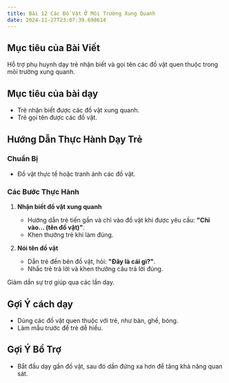 ```yaml
---
title: Bài 12 Các Đồ Vật Ở Môi Trường Xung Quanh 
date: 2024-11-27T23:07:39.698614
---
```


## Mục tiêu của Bài Viết  
Hỗ trợ phụ huynh dạy trẻ nhận biết và gọi tên các đồ vật quen thuộc trong môi trường xung quanh.

## Mục tiêu của bài dạy  
- Trẻ nhận biết được các đồ vật xung quanh.  
- Trẻ gọi tên được các đồ vật.  

## Hướng Dẫn Thực Hành Dạy Trẻ  

### Chuẩn Bị  
- Đồ vật thực tế hoặc tranh ảnh các đồ vật.  

### Các Bước Thực Hành  
1. **Nhận biết đồ vật xung quanh**  
   - Hướng dẫn trẻ tiến gần và chỉ vào đồ vật khi được yêu cầu: **"Chỉ vào... (tên đồ vật)"**.  
   - Khen thưởng trẻ khi làm đúng.  

2. **Nói tên đồ vật**  
   - Dẫn trẻ đến bên đồ vật, hỏi: **"Đây là cái gì?"**.  
   - Nhắc trẻ trả lời và khen thưởng câu trả lời đúng.  

Giảm dần sự trợ giúp qua các lần dạy.  

## Gợi Ý cách dạy  
- Dùng các đồ vật quen thuộc với trẻ, như bàn, ghế, bóng.  
- Làm mẫu trước để trẻ dễ hiểu.  

## Gợi Ý Bổ Trợ  
- Bắt đầu dạy gần đồ vật, sau đó dần đứng xa hơn để tăng khả năng quan sát.  
